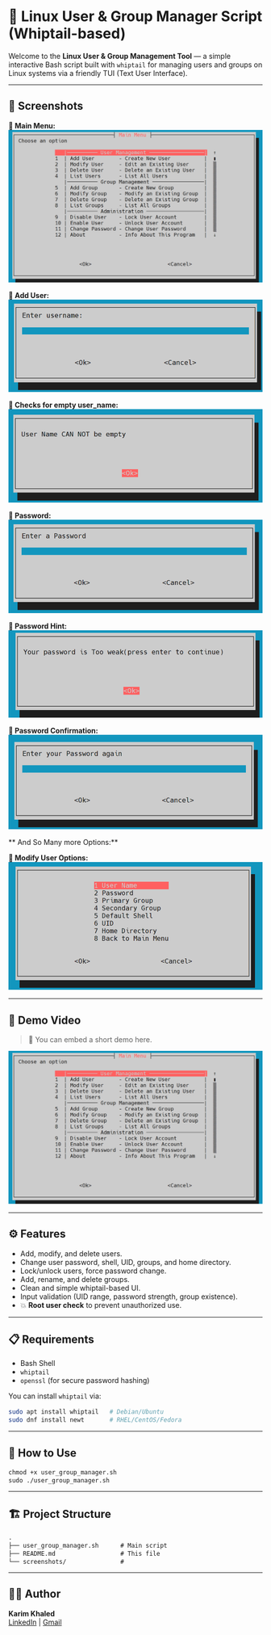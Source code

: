 # 👤 Linux User & Group Manager Script (Whiptail-based)

Welcome to the **Linux User & Group Management Tool** — a simple interactive Bash script built with `whiptail` for managing users and groups on Linux systems via a friendly TUI (Text User Interface).

---

## 📸 Screenshots


**🔻 Main Menu:**
![Main Menu](screenshots/main_menu.png)

**🔻 Add User:**
![Add User](screenshots/add_user1.png)

**🔻 Checks for empty user_name:**
![Add User](screenshots/add_user2.png)

**🔻 Password:**
![Add User](screenshots/add_user3.png)

**🔻 Password Hint:**
![Add User](screenshots/add_user4.png)

**🔻 Password Confirmation:**
![Add User](screenshots/add_user5.png)

** And So Many more Options:**

**🔻 Modify User Options:**
![Modify User](screenshots/modify_user.png)

---

## 🎥 Demo Video

> 🔽 You can embed a short demo here.

[![Watch the demo](screenshots/main_menu.png)](https://drive.google.com/file/d/1WyspyTiQUbhAAhIDBEaaMIMVp7nJvjbt/view?usp=drive_link)


---

## ⚙️ Features

- Add, modify, and delete users.
- Change user password, shell, UID, groups, and home directory.
- Lock/unlock users, force password change.
- Add, rename, and delete groups.
- Clean and simple whiptail-based UI.
- Input validation (UID range, password strength, group existence).
- 💥 **Root user check** to prevent unauthorized use.

---

## 📋 Requirements

- Bash Shell
- `whiptail`
- `openssl` (for secure password hashing)

You can install `whiptail` via:
```bash
sudo apt install whiptail   # Debian/Ubuntu
sudo dnf install newt       # RHEL/CentOS/Fedora
```
---

## 🚀 How to Use
```
chmod +x user_group_manager.sh
sudo ./user_group_manager.sh
```
---

## 🏗️ Project Structure
```
.
├── user_group_manager.sh      # Main script
├── README.md                  # This file
└── screenshots/               #
```
---

## 👨‍💻 Author

**Karim Khaled**  
[LinkedIn](https://www.linkedin.com/in/karim-khaled-ahmed-a9993a360) | [Gmail](mailto:karimkhaled345444@gmail.com)

